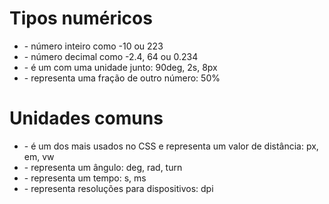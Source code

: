 # Tipos numéricos

* <integer> - número inteiro como -10 ou 223
* <number> - número decimal como -2.4, 64 ou 0.234
* <dimension> - é um <number> com uma unidade junto: 90deg, 2s, 8px
* <percentage> - representa uma fração de outro número: 50%

# Unidades comuns

* <length> - é um dos mais usados no CSS e representa um valor de distância: px, em, vw
* <angle> - representa um ângulo: deg, rad, turn
* <time> - representa um tempo: s, ms
* <resolution> - representa resoluções para dispositivos: dpi